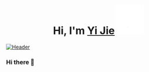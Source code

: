 ### <h1 align="center">Hi, I'm <a href="https://Kathryn-Jie.github.io/">Yi Jie<a><img src="https://github.com/Kathryn-Jie/Kathryn-Jie/blob/main/wave.gif" width="80px" />

[![Header](https://raw.githubusercontent.com/MartinHeinz/<OWNER>/<OWNER>/readme_header.png "Header")](https://some-url.dev/)

### Hi there 👋

<!--
**Kathryn-Jie/Kathryn-Jie** is a ✨ _special_ ✨ repository because its `README.md` (this file) appears on your GitHub profile.

Here are some ideas to get you started:

- 🔭 I’m currently working on ...
- 🌱 I’m currently learning ...
- 👯 I’m looking to collaborate on ...
- 🤔 I’m looking for help with ...
- 💬 Ask me about ...
- 📫 How to reach me: ...
- 😄 Pronouns: ...
- ⚡ Fun fact: ...
-->
